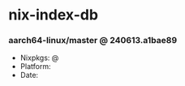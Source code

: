 # nix-index-db
### aarch64-linux/master @ 240613.a1bae89
- Nixpkgs: @[](https://github.com/NixOS/nixpkgs/commit/a1bae893c4750783f2a34f88a62aa32f7d21ef1b)
- Platform: 
- Date: 
